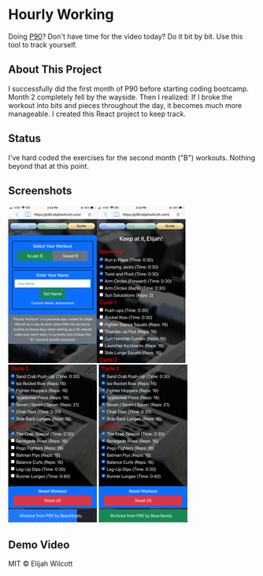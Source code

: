 # Hourly Working

Doing [P90](https://www.beachbodyondemand.com/programs/p90/workouts)? Don't have time for the video today? Do it bit by bit. Use this tool to track yourself.

## About This Project

I successfully did the first month of P90 before starting coding bootcamp. Month 2 completely fell by the wayside. Then I realized: If I broke the workout into bits and pieces throughout the day, it becomes much more manageable. I created this React project to keep track.

## Status

I've hard coded the exercises for the second month ("B") workouts. Nothing beyond that at this point.

## Screenshots

![image](https://raw.githubusercontent.com/ejw773/hourly-workout/main/docs/img/IMG_7255.PNG)![image](https://raw.githubusercontent.com/ejw773/hourly-workout/main/docs/img/IMG_7257.PNG)
![image](https://raw.githubusercontent.com/ejw773/hourly-workout/main/docs/img/IMG_7258.PNG)
![image](https://raw.githubusercontent.com/ejw773/hourly-workout/main/docs/img/IMG_7259.PNG)





## Demo Video

MIT © Elijah Wilcott
